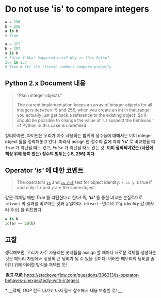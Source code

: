 # Do not use 'is' to compare integers

```python
a = 256
b = 256
a is b
# True          

a = 257
b = 257
a is b
# False # What happened here? Why is this False?
257 is 257
# True # Yet the literal numbers compare properly
```

## Python 2.x Document 내용

> "Plain integer objects"
>
> The current implementation keeps an array of integer objects for all integers between -5 and 256, when you create an int in that range you actually just get back a reference to the existing object. So it should be possible to change the value of 1. I suspect the behaviour of Python in this case is undefined.

정리하자면, 파이썬은 우리가 자주 사용하는 범위의 정수들에 대해서는 이미 integer object 들을 정의해놓고 있다. 따라서 assign 한 정수의 값에 따라 **'is'** 로 비교했을 때 _True_ 가 리턴될 때도 있고, _False_ 가 리턴될 때도 있는 것. **이미 정의되어있는 (사전에 책상 위에 놓여 있는) 정수의 범위는 [-5, 256] 이다.**



## Operator **_'is'_** 에 대한 코멘트 

> The operators [`is`](https://docs.python.org/2/reference/expressions.html#is) and [`is not`](https://docs.python.org/2/reference/expressions.html#is-not) test for object identity: `x is y` is true if and only if *x* and *y* are the same object.

같은 객체일 때만 _True_ 를 리턴한다고 한다! 즉,  **_'is'_** 를 통한 비교는 본질적으로 `id(var)` 의 결과를 비교하는 것과 동일하다.  `id(var)` : 변수의 고유 _Identity_ 값 (메모리 주소) 을 리턴한다. 

```python
a is b
id(a) == id(b)
```



## 고찰 

생각해보면, 우리가 자주 사용하는 숫자들을 assign 할 때마다 새로운 객체를 생성하는 것은 메모리 차원에서 상당히 큰 낭비가 될 수 있을 것이다. 이러한 메모리의 낭비를 줄이기 위해 이러한 방식을 채택한 듯!

_**참고 자료**_: <https://stackoverflow.com/questions/306313/is-operator-behaves-unexpectedly-with-integers>

__*__ __객체, OOP 진도 나가고 나서 링크 참조해서 내용 보충할 것! __  
